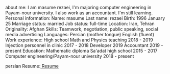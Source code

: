 

about me: I am masume rezaei, I'm majoring computer engineering in Payam-nour university. I also work as an accountant. I'm still learning. Personal information: Name: masume Last name: rezaei Birth: 1996 January 25 Marriage status: married Job status: full-time Location: Iran, Tehran Originality: Afghan Skills: Teamwork, negotiation, public speaking, social media advertising Languages: Persian (mother tongue) English (fluent) Work experience: High school Math and Physics teaching 2018 - 2019 Injection personnel in clinic 2017 - 2018 Developer 2019 Accountant 2019 - present Education: Mathematic diploma Sa'adat high school 2015 - 2017 Computer engineering/Payam-nour university 2018 - present


persian Resume:<a href="https://rezaeimasumeh-fa.github.io/rezaeimasumeh.github.io/"> Resume </a>
